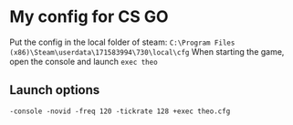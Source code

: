 # My config for CS GO

Put the config in the local folder of steam: `C:\Program Files (x86)\Steam\userdata\171583994\730\local\cfg`
When starting the game, open the console and launch `exec theo`

## Launch options

`-console -novid -freq 120 -tickrate 128 +exec theo.cfg`
